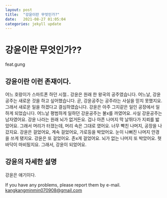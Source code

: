 ```yaml
---
layout: post
title:  "강윤이란 무엇인가?"
date:   2021-08-27 01:05:04
categories: jekyll update
---
```


# 강윤이란 무엇인가??
feat.gung

## 강윤이란 이런 존재이다.

어느 호랑이가 스마트폰 하던 시절..
강윤은 원래 한 왕국의 공주였습니다. 
어느날, 강윤공주는 새로운 것을 하고 싶어했습니다. 곧, 강윤공주는 공주라는 사실을 믿지 못했지요.
그래서 새로운 일을 하겠다고 결심하였습니다.
강윤은 아주 그지같은 일인 공장에서 일하게 되었습니다.
어느날 평범하게 일하던 강윤공주는 불x를 까였어요. 사실 강윤공주는 남자였어요. 강윤 나라는 원래 뇌가 없거든요.
겁나 아픈 나머지 막 날뛰다가 지뢰를 밟았어요.
그래서 머리가 터졌는데, 머리 속은 그대로 였어요.
너무 빡친 나머지, 공장을 나갔지요.
강윤은 걸었어요, 계속 걸었어요, 가로등을 박았어요.
눈이 나뻐진 나머지 안경을 쓰게 됐지요.
강윤은 또 걸었어요. 존x게 걸었어요.
뇌가 없는 나머지 또 박았어요. 혓바닥이 마비됬지요.
그래서, 강윤이 되었어요.

## 강윤의 자세한 설명

강윤은 애기이다.

If you have any problems, please report them by e-mail. kangkangminmin070908@gmail.com

[Go to email]:      kangkangminmin070908@gmail.com
